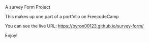 A survey Form Project

This makes up one part of a portfolio on FreecodeCamp

You can see the live URL:
https://byron00123.github.io/survey-form/

Enjoy!
